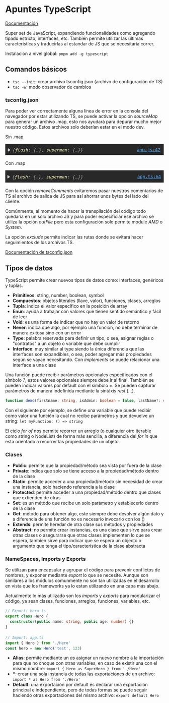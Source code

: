 # Apuntes TypeScript

[Documentación](https://www.typescriptlang.org/)

Super set de JavaScript, expandiendo funcionalidades como agregando tipado estricto, interfaces, etc. También permite utilizar las últimas caracteristícas y traducirlas al estandar de JS que se necesitaría correr.

Instalación a nivel global: `pnpm add -g typescript`

## Comandos básicos

- `tsc --init`: crear archivo tsconfig.json (archivo de configuración de TS)
- `tsc -w`: modo observador de cambios

### tsconfig.json

Para poder ver correctamente alguna línea de error en la consola del navegador por estar utilizando TS, se puede activar la opción _sourceMap_ para generar un archivo .map, esto nos ayudará para depurar mucho mejor nuestro código. Estos archivos solo deberían estar en el modo dev.

Sin .map

![Sin .map](assets/screenshots/image.png)

Con .map

![Con .map](assets/screenshots/image-1.png)

Con la opción _removeComments_ evitaremos pasar nuestros comentarios de TS al archivo de salida de JS para así ahorrar unos bytes del lado del cliente.

Comúnmente, al momento de hacer la transpilación del código todo quedaría en un solo archivo JS y para poder especificiar ese archivo se utiliza la opción _outFile_ pero esta configuración solo permite module _AMD_ o _System_.

La opción _exclude_ permite indicar las rutas donde se evitará hacer seguimientos de los archivos TS.

[Documentación de tsconfig.json](https://www.typescriptlang.org/docs/handbook/tsconfig-json.html)

## Tipos de datos

TypeScript permite crear nuevos tipos de datos como: interfaces, genéricos y tuplas.

- **Primitivos**: string, number, boolean, symbol
- **Compuestos**: objetos literales (llave, valor), funciones, clases, arreglos
- **Tupla**: indica el valor específico en la posición de array
- **Enun**: ayuda a trabajar con valores que tienen sentido semántico y fácil de leer
- **Void**: es una forma de indicar que no hay un valor de retorno
- **Never**: indica que algo, por ejemplo una función, no debe terminar de manera exitosa sino con un error
- **Type**: palabra reservada para definir un tipo, o sea, asignar reglas o "contratos" a un objeto o variable que debe cumplir
- **Interface**: muy similar al type siendo la única diferencia que las interfaces son expandibles, o sea, poder agregar más propiedades según se vayan necesitando. Con _implements_ se puede relacionar una interface a una clase

Una función puede recibir parámetros opcionales especificados con el símbolo _?_, estos valores opcionales siempre debe ir al final. También se pueden indicar valores por default con el símbolo _=_. Se pueden capturar parámetros de manera indefinida mediante la sintáxis _rest_ (...).

```ts
function demo(firstname: string, isAdmin: boolean = false, lastName?: string, ...args: string[]) {}
```

Con el siguiente por ejemplo, se define una variable que puede recibir como valor una función la cual no recibe parámetros y que devuelve un string: `let myFunction: () => string`

El ciclo _for of_ nos permite recorrer un arreglo (o cualquier otro iterable como string o NodeList) de forma más sencilla, a diferencia del _for in_ que esta orientado a recorrer las propiedades de un objeto.

### Clases

- **Public**: permite que la propiedad/método sea vista por fuera de la clase
- **Private**: indica que solo se tiene acceso a la propiedad/método dentro de la clase
- **Static**: permite acceder a una propiedad/método sin necesidad de crear una instancia, solo haciendo referencia a la clase
- **Protected**: permite acceder a una propiedad/método dentro que clases que extienden de otras
- **Set**: es un método que recibe un solo parámetro y establecerlo dentro de la clase
- **Get**: método para obtener algo, este siempre debe devolver algún dato y a diferencia de una función no es necesario invocarlo con los ()
- **Extends**: permite heredar de otra clase sus métodos y propiedades
- **Abstract**: no permite crear instancias, es una clase que sirve para crear otras clases o asegurarse que otras clases implementen lo que se espera, tambíen sirve para indicar que se espera un objecto o argumento que tenga el tipo/característica de la clase abstracta

### NameSpaces, Imports y Exports

Se utilizan para encapsular y agrupar el código para prevenir conflictos de nombres, y exponer mediante _export_ lo que se necesite. Aunque son similares a los módulos comunmente no son tan utilizadas en el desarrollo en vista que los frameworks ya lo estan utilizando en una capa más abajo.

Actualmente lo más utilizado son los _imports_ y _exports_ para modularizar el código, ya sean clases, funciones, arreglos, funciones, variables, etc.

```ts
// Export: hero.ts
export class Hero {
  constructor(public name: string, public age: number) {}
}

// Import: app.ts
import { Hero } from './Hero'
const hero = new Hero('test', 123)
```

- **Alias**: permite mediante un _as_ asignar un nuevo nombre a la importación para que no choque con otras variables, en caso de existir una con el mismo nombre: `import { Hero as SuperHero } from './Hero'`
- **\***: crear una sola instancia de todas las exportaciones de un archivo: `import * as Hero from './Hero'`
- **Default**: una exportación por default es declarar una exportación principal e independiente, pero de todas formas se puede seguir haciendo otras exportaciones del mismo archivo: `export default Hero`
